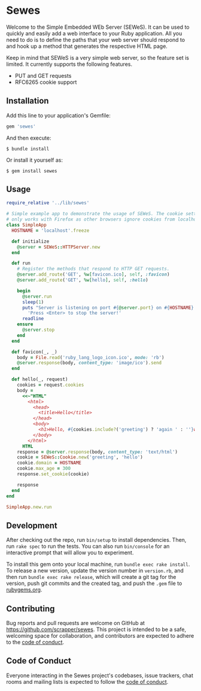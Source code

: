 # Sewes

Welcome to the Simple Embedded WEb Server (SEWeS). It can be used to quickly
and easily add a web interface to your Ruby application. All you need to do
is to define the paths that your web server should respond to and hook up a
method that generates the respective HTML page.

Keep in mind that SEWeS is a very simple web server, so the feature set is
limited. It currently supports the following features.

* PUT and GET requests
* RFC6265 cookie support

## Installation

Add this line to your application's Gemfile:

```ruby
gem 'sewes'
```

And then execute:

    $ bundle install

Or install it yourself as:

    $ gem install sewes

## Usage

```ruby
require_relative '../lib/sewes'

# Simple example app to demonstrate the usage of SEWeS. The cookie setting
# only works with Firefox as other browsers ignore cookies from localhost.
class SimpleApp
  HOSTNAME = 'localhost'.freeze

  def initialize
    @server = SEWeS::HTTPServer.new
  end

  def run
    # Register the methods that respond to HTTP GET requests.
    @server.add_route('GET', %w[favicon.ico], self, :favicon)
    @server.add_route('GET', %w[hello], self, :hello)

    begin
      @server.run
      sleep(1)
      puts "Server is listening on port #{@server.port} on #{HOSTNAME}.\n" \
        'Press <Enter> to stop the server!'
      readline
    ensure
      @server.stop
    end
  end

  def favicon(_, _)
    body = File.read('ruby_lang_logo_icon.ico', mode: 'rb')
    @server.response(body, content_type: 'image/ico').send
  end

  def hello(_, request)
    cookies = request.cookies
    body =
      <<~"HTML"
        <html>
          <head>
            <title>Hello</title>
          </head>
          <body>
            <h1>Hello, #{cookies.include?('greeting') ? 'again ' : ''}world!</h1>
          </body>
        </html>
      HTML
    response = @server.response(body, content_type: 'text/html')
    cookie = SEWeS::Cookie.new('greeting', 'hello')
    cookie.domain = HOSTNAME
    cookie.max_age = 300
    response.set_cookie(cookie)

    response
  end
end

SimpleApp.new.run
```

## Development

After checking out the repo, run `bin/setup` to install dependencies. Then, run `rake spec` to run the tests. You can also run `bin/console` for an interactive prompt that will allow you to experiment.

To install this gem onto your local machine, run `bundle exec rake install`. To release a new version, update the version number in `version.rb`, and then run `bundle exec rake release`, which will create a git tag for the version, push git commits and the created tag, and push the `.gem` file to [rubygems.org](https://rubygems.org).

## Contributing

Bug reports and pull requests are welcome on GitHub at https://github.com/scrapper/sewes. This project is intended to be a safe, welcoming space for collaboration, and contributors are expected to adhere to the [code of conduct](https://github.com/scrapper/sewes/blob/master/CODE_OF_CONDUCT.md).

## Code of Conduct

Everyone interacting in the Sewes project's codebases, issue trackers, chat rooms and mailing lists is expected to follow the [code of conduct](https://github.com/scrapper/sewes/blob/master/CODE_OF_CONDUCT.md).
